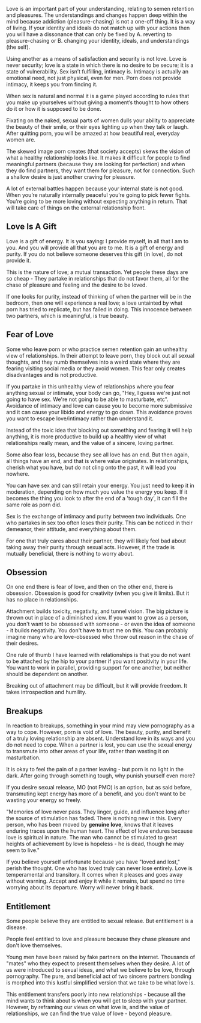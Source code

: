 Love is an important part of your understanding, relating to semen retention and pleasures. The understandings and changes happen deep within the mind because addiction (pleasure-chasing) is not a one-off thing. It is a way of living. If your identity and ideals do not match up with your actions then you will have a dissonance that can only be fixed by A. reverting to pleasure-chasing or B. changing your identity, ideals, and understandings (the self).

Using another as a means of satisfaction and security is not love. Love is never security; love is a state in which there is no desire to be secure; it is a state of vulnerability. Sex isn’t fulfilling, intimacy is. Intimacy is actually an emotional need, not just physical, even for men. Porn does not provide intimacy, it keeps you from finding it.

When sex is natural and normal it is a game played according to rules that you make up yourselves without giving a moment’s thought to how others do it or how it is supposed to be done.

Fixating on the naked, sexual parts of women dulls your ability to appreciate the beauty of their smile, or their eyes lighting up when they talk or laugh. After quitting porn, you will be amazed at how beautiful real, everyday women are.

The skewed image porn creates (that society accepts) skews the vision of what a healthy relationship looks like. It makes it difficult for people to find meaningful partners (because they are looking for perfection) and when they do find partners, they want them for pleasure, not for connection. Such a shallow desire is just another craving for pleasure.

A lot of external battles happen because your internal state is not good. When you’re naturally internally peaceful you’re going to pick fewer fights. You’re going to be more loving without expecting anything in return. That will take care of things on the external relationship front.

## Love Is A Gift

Love is a gift of energy. It is you saying: I provide myself, in all that I am to you. And you will provide all that you are to me. It is a gift of energy and purity. If you do not believe someone deserves this gift (in love), do not provide it.

This is the nature of love; a mutual transaction. Yet people these days are so cheap - They partake in relationships that do not favor them, all for the chase of pleasure and feeling and the desire to be loved.

If one looks for purity, instead of thinking of when the partner will be in the bedroom, then one will experience a real love; a love untainted by what porn has tried to replicate, but has failed in doing. This innocence between two partners, which is meaningful, is true beauty.

## Fear of Love

Some who leave porn or who practice semen retention gain an unhealthy view of relationships. In their attempt to leave porn, they block out all sexual thoughts, and they numb themselves into a weird state where they are fearing visiting social media or they avoid women. This fear only creates disadvantages and is not productive.

If you partake in this unhealthy view of relationships where you fear anything sexual or intimate, your body can go, "Hey, I guess we're just not going to have sex. We're not going to be able to masturbate, etc". Avoidance of intimacy and love can cause you to become more submissive and it can cause your libido and energy to go down. This avoidance proves you want to escape love/intimacy rather than understand it.

Instead of the toxic idea that blocking out something and fearing it will help anything, it is more productive to build up a healthy view of what relationships really mean, and the value of a sincere, loving partner.

Some also fear loss, because they see all love has an end. But then again, all things have an end, and that is where value originates. In relationships, cherish what you have, but do not cling onto the past, it will lead you nowhere.

You can have sex and can still retain your energy. You just need to keep it in moderation, depending on how much you value the energy you keep. If it becomes the thing you look to after the end of a 'tough day', it can fill the same role as porn did.

Sex is the exchange of intimacy and purity between two individuals. One who partakes in sex too often loses their purity. This can be noticed in their demeanor, their attitude, and everything about them.

For one that truly cares about their partner, they will likely feel bad about taking away their purity through sexual acts. However, if the trade is mutually beneficial, there is nothing to worry about.

## Obsession

On one end there is fear of love, and then on the other end, there is obsession. Obsession is good for creativity (when you give it limits). But it has no place in relationships.

Attachment builds toxicity, negativity, and tunnel vision. The big picture is thrown out in place of a diminished view. If you want to grow as a person, you don't want to be obsessed with someone - or even the idea of someone - it builds negativity. You don't have to trust me on this. You can probably imagine many who are love-obsessed who throw out reason in the chase of their desires.

One rule of thumb I have learned with relationships is that you do not want to be attached by the hip to your partner if you want positivity in your life. You want to work in parallel, providing support for one another, but neither should be dependent on another.

Breaking out of attachment may be difficult, but it will provide freedom. It takes introspection and humility.

## Breakups

In reaction to breakups, something in your mind may view pornography as a way to cope. However, porn is void of love. The beauty, purity, and benefit of a truly loving relationship are absent. Understand love in its ways and you do not need to cope. When a partner is lost, you can use the sexual energy to transmute into other areas of your life, rather than wasting it on masturbation.

It is okay to feel the pain of a partner leaving - but porn is no light in the dark. After going through something tough, why punish yourself even more?

If you desire sexual release, MO (not PMO) is an option, but as said before, transmuting kept energy has more of a benefit, and you don't want to be wasting your energy so freely.

"Memories of love never pass. They linger, guide, and influence long after the source of stimulation has faded. There is nothing new in this. Every person, who has been moved by **genuine love**, knows that it leaves enduring traces upon the human heart. The effect of love endures because love is spiritual in nature. The man who cannot be stimulated to great heights of achievement by love is hopeless - he is dead, though he may seem to live."

If you believe yourself unfortunate because you have "loved and lost," perish the thought. One who has loved truly can never lose entirely. Love is temperamental and transitory. It comes when it pleases and goes away without warning. Accept and enjoy it while it remains, but spend no time worrying about its departure. Worry will never bring it back.

## Entitlement

Some people believe they are entitled to sexual release. But entitlement is a disease.

People feel entitled to love and pleasure because they chase pleasure and don't love themselves.

Young men have been raised by fake partners on the internet. Thousands of "mates" who they expect to present themselves when they desire. A lot of us were introduced to sexual ideas, and what we believe to be love, through pornography. The pure, and beneficial act of two sincere partners bonding is morphed into this lustful simplified version that we take to be what love is.

This entitlement transfers poorly into new relationships - because all the mind wants to think about is when you will get to sleep with your partner. However, by reframing our views on what love is, and the value of relationships, we can find the true value of love - beyond pleasure.
